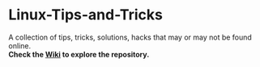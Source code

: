 # Linux-Tips-and-Tricks
A collection of tips, tricks, solutions, hacks that may or may not be found online.   
**Check the [Wiki](https://github.com/nithishkgnani/Linux-Tips-and-Tricks/wiki) to explore the repository.**